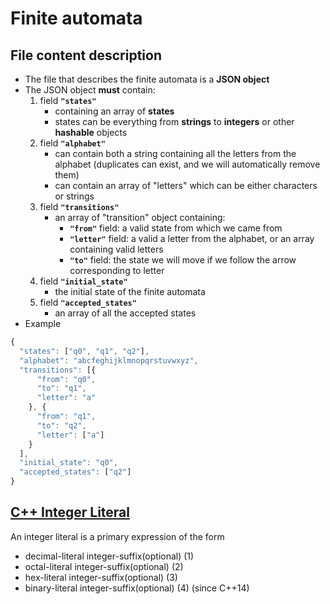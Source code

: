 Finite automata
===============


File content description
------------------------

* The file that describes the finite automata is a **JSON object**
* The JSON object **must** contain:
  1. field **`"states"`**
      - containing an array of **states**
      - states can be everything from **strings** to **integers** or other **hashable** objects
  2. field **`"alphabet"`**
      - can contain both a string containing all the letters from the alphabet (duplicates can exist,
    and we will automatically remove them)
      - can contain an array of "letters" which can be either characters or strings
  3. field **`"transitions"`**
      - an array of "transition" object containing:
          - **`"from"`** field: a valid state from which we came from
          - **`"letter"`** field: a valid a letter from the alphabet, or an array containing valid letters
          - **`"to"`** field: the state we will move if we follow the arrow corresponding to letter
  4. field **`"initial_state"`**
      - the initial state of the finite automata
  5. field **`"accepted_states"`**
      - an array of all the accepted states
* Example
```javascript
{
  "states": ["q0", "q1", "q2"],
  "alphabet": "abcfeghijklmnopqrstuvwxyz",
  "transitions": [{
      "from": "q0",
      "to": "q1",
      "letter": "a"
    }, {
      "from": "q1",
      "to": "q2",
      "letter": ["a"]
    }
  ],
  "initial_state": "q0",
  "accepted_states": ["q2"]
}
```

[C++ Integer Literal](http://en.cppreference.com/w/cpp/language/integer_literal)
---------------------

An integer literal is a primary expression of the form
* decimal-literal integer-suffix(optional)  (1)
* octal-literal integer-suffix(optional)  (2)
* hex-literal integer-suffix(optional)  (3)
* binary-literal integer-suffix(optional) (4) (since C++14)

